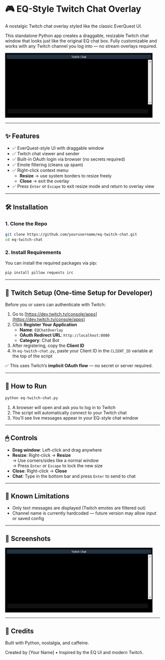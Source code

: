 # 🎮 EQ-Style Twitch Chat Overlay

A nostalgic Twitch chat overlay styled like the classic EverQuest UI.

This standalone Python app creates a draggable, resizable Twitch chat window that looks just like the original EQ chat box. Fully customizable and works with any Twitch channel you log into — no stream overlays required.

![Demo Screenshot](./eq_chat_overlay_demo.gif)

---

## ✨ Features

- ✅ EverQuest-style UI with draggable window
- ✅ Twitch chat viewer and sender
- ✅ Built-in OAuth login via browser (no secrets required)
- ✅ Emote filtering (cleans up spam)
- ✅ Right-click context menu:
  - **Resize** → use system borders to resize freely
  - **Close** → exit the overlay
- ✅ Press `Enter` or `Escape` to exit resize mode and return to overlay view

---

## 🛠 Installation

### 1. Clone the Repo

```bash
git clone https://github.com/yourusername/eq-twitch-chat.git
cd eq-twitch-chat
```

### 2. Install Requirements

You can install the required packages via pip:

```bash
pip install pillow requests irc
```

---

## 🔐 Twitch Setup (One-time Setup for Developer)

Before you or users can authenticate with Twitch:

1. Go to [https://dev.twitch.tv/console/apps](https://dev.twitch.tv/console/apps)
2. Click **Register Your Application**
   - **Name**: `EQChatOverlay`
   - **OAuth Redirect URL**: `http://localhost:8080`
   - **Category**: Chat Bot
3. After registering, copy the **Client ID**
4. In `eq-twitch-chat.py`, paste your Client ID in the `CLIENT_ID` variable at the top of the script

✅ This uses Twitch’s **implicit OAuth flow** — no secret or server required.

---

## 🚀 How to Run

```bash
python eq-twitch-chat.py
```

1. A browser will open and ask you to log in to Twitch
2. The script will automatically connect to your Twitch chat
3. You’ll see live messages appear in your EQ-style chat window

---

## 🖱 Controls

- **Drag window**: Left-click and drag anywhere
- **Resize**: Right-click → **Resize**  
  → Use corners/sides like a normal window  
  → Press `Enter` or `Escape` to lock the new size
- **Close**: Right-click → **Close**
- **Chat**: Type in the bottom bar and press `Enter` to send to chat

---

## 🧪 Known Limitations

- Only text messages are displayed (Twitch emotes are filtered out)
- Channel name is currently hardcoded — future version may allow input or saved config

---

## 📸 Screenshots

![Overlay Demo](./eq_chat_overlay_demo.gif)

---

## 🧠 Credits

Built with Python, nostalgia, and caffeine.

Created by [Your Name] • Inspired by the EQ UI and modern Twitch.

